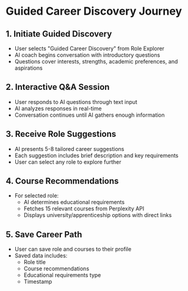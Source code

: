 # Guided Career Discovery Journey

## 1. Initiate Guided Discovery
- User selects "Guided Career Discovery" from Role Explorer
- AI coach begins conversation with introductory questions
- Questions cover interests, strengths, academic preferences, and aspirations

## 2. Interactive Q&A Session
- User responds to AI questions through text input
- AI analyzes responses in real-time
- Conversation continues until AI gathers enough information

## 3. Receive Role Suggestions
- AI presents 5-8 tailored career suggestions
- Each suggestion includes brief description and key requirements
- User can select any role to explore further

## 4. Course Recommendations
- For selected role:
  - AI determines educational requirements
  - Fetches 15 relevant courses from Perplexity API
  - Displays university/apprenticeship options with direct links

## 5. Save Career Path
- User can save role and courses to their profile
- Saved data includes:
  - Role title
  - Course recommendations
  - Educational requirements type
  - Timestamp